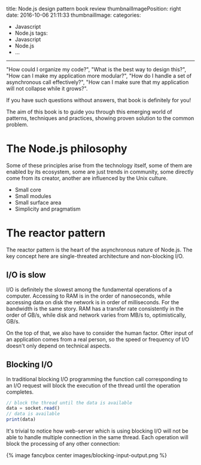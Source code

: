 title: Node.js design pattern book review
thumbnailImagePosition: right
date: 2016-10-06 21:11:33
thumbnailImage:
categories:
  - Javascript
  - Node.js
tags:
  - Javascript
  - Node.js
  - ...
---

"How could I organize my code?", "What is the best way to design this?", "How can I make my application more modular?", "How do I handle a set of asynchronous call effectively?", "How can I make sure that my application will not collapse while it grows?".

If you have such questions without answers, that book is definitely for you!

The aim of this book is to guide you through this emerging world of patterns, techniques and practices, showing proven solution to the common problem.

<!--more-->
<!--toc-->

# The Node.js philosophy

Some of these principles arise from the technology itself, some of them are enabled by its ecosystem, some are just trends in community, some directly come from its creator, another are influenced by the Unix culture.

* Small core
* Small modules
* Small surface area
* Simplicity and pragmatism

# The reactor pattern

The reactor pattern is the heart of the asynchronous nature of Node.js. The key concept here are single-threated architecture and non-blocking I/O.

## I/O is slow

I/O is definitely the slowest among the fundamental operations of a computer. Accessing to RAM is in the order of nanoseconds, while accessing data on disk the network is in order of milliseconds. For the bandwidth is the same story. RAM has a transfer rate consistently in the order of GB/s, while disk and network varies from MB/s to, optimistically, GB/s.

On the top of that, we also have to consider the human factor. Ofter input of an application comes from a real person, so the speed or frequency of I/O doesn't only depend on technical aspects.

## Blocking I/O

In traditional blocking I/O programming the function call corresponding to an I/O request will block the execution of the thread until the operation completes.

```javascript
// block the thread until the data is available
data = socket.read()
// data is available
print(data)
```

It's trivial to notice how web-server which is using blocking I/O will not be able to handle multiple connection in the same thread. Each operation will block the processing of any other connection:

{% image fancybox center images/blocking-input-output.png %}

